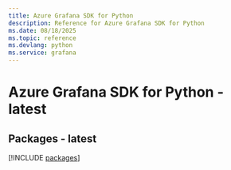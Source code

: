 ```yaml
---
title: Azure Grafana SDK for Python
description: Reference for Azure Grafana SDK for Python
ms.date: 08/18/2025
ms.topic: reference
ms.devlang: python
ms.service: grafana
---
```

# Azure Grafana SDK for Python - latest
## Packages - latest
[!INCLUDE [packages](grafana-index.md)]